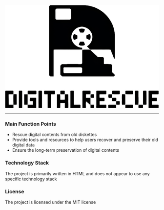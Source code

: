 <p align="center">
  <img src="images/header.png?raw=true" alt="Logotipo de DigitalRescue"/>
</p>

---
### Main Function Points
* Rescue digital contents from old diskettes
* Provide tools and resources to help users recover and preserve their old digital data
* Ensure the long-term preservation of digital contents
### Technology Stack
The project is primarily written in HTML and does not appear to use any specific technology stack

### License
The project is licensed under the MIT license
